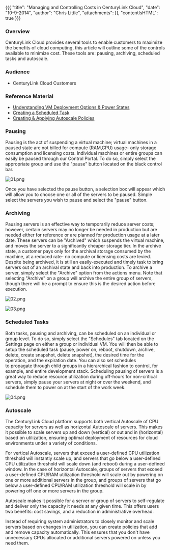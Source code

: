 {{{
  "title": "Managing and Controlling Costs in CenturyLink Cloud",
  "date": "10-9-2014",
  "author": "Chris Little",
  "attachments": [],
  "contentIsHTML": true
}}}

<h3>Overview</h3>
<p>CenturyLink Cloud provides several tools to enable customers to maximize the benefits of cloud computing, this article will outline some of the controls available to minimize cost. These tools are: pausing, archiving, scheduled tasks and autoscale.</p>
<h3>Audience</h3>
<ul>
  <li>CenturyLink Cloud Customers</li>
</ul>
<h3>Reference Material</h3>
<ul>
  <li><a href="https://t3n.zendesk.com/entries/23112825-Understanding-VM-Deployment-Options-and-Power-States" target="_blank">Understanding VM Deployment Options &amp; Power States</a>
  </li>
  <li><a href="https://t3n.zendesk.com/entries/22586501-Creating-a-Scheduled-Task" target="_blank">Creating a Scheduled Task</a>
  </li>
  <li><a href="https://t3n.zendesk.com/entries/22032834-Creating-and-Applying-Autoscale-Policies" target="_blank">Creating &amp; Applying Autoscale Policies</a>
  </li>
</ul>
<h3>Pausing</h3>
<p>Pausing is the act of suspending a virtual machine; virtual machines in a paused state are not billed for compute (RAM,CPU) usage- only storage consumption and licensing costs. Individual machines or entire groups can easily be paused through our Control
  Portal. To do so, simply select the appropriate group and use the "pause" button located on the black control bar.</p>
<p><img src="https://t3n.zendesk.com/attachments/token/NOekI2cJUYt9Vcd0LTNM2r1rN/?name=01.png" alt="01.png" />
</p>
<p>Once you have selected the pause button, a selection box will appear which will allow you to choose one or all of the servers to be paused. Simple select the servers you wish to pause and select the "pause" button.</p>
<h3>Archiving</h3>
<p>Pausing servers is an effective way to temporarily reduce server costs; however, certain servers may no longer be needed in production but are needed either for reference or are planned for production usage at a later date. These servers can be "Archived"
  which suspends the virtual machine, and moves the server to a significantly cheaper storage tier. In the archive state, a customer pays only for the archival storage consumed by the machine, at a reduced rate- no compute or licensing costs are levied.
  Despite being archived, it is still an easily-executed and timely task to bring servers out of an archival state and back into production. To archive a server, simply select the "Archive" option from the actions menu. Note that selecting "Archive" on
  a group will archive the entire group of servers, though there will be a prompt to ensure this is the desired action before execution.</p>
<p><img src="https://t3n.zendesk.com/attachments/token/CjioM32aH4TK4KF5Q9ehMylHc/?name=02.png" alt="02.png" />
</p>
<p><img src="https://t3n.zendesk.com/attachments/token/NRSEyK887JktL5pC9VnTHgERf/?name=03.png" alt="03.png" />
</p>
<h3>Scheduled Tasks</h3>
<p>Both tasks, pausing and archiving, can be scheduled on an individual or group level. To do so, simply select the "Schedules" tab located on the Settings page on either a group or individual VM. You will then be able to setup the scheduled task (pause,
  power on, reboot, shutdown, archive, delete, create snapshot, delete snapshot), the desired time for the operation, and the expiration date. You can also set schedules to&nbsp;propagate&nbsp;through child groups in a hierarchical fashion to control,
  for example, and entire development stack. Scheduling pausing of servers is a great way to reduce resource utilization during off-hours for non-critical servers, simply pause your servers at night or over the weekend, and schedule them to power on at
  the start of the work week.</p>
<p><img src="https://t3n.zendesk.com/attachments/token/VC0c72fd49Bq7D8aFrWlHnmpD/?name=04.png" alt="04.png" />
</p>
<h3>Autoscale</h3>
<p>The CenturyLink Cloud platform supports both vertical Autoscale of CPU capacity for servers as well as horizontal Autoscale of servers. This makes it possible to scale servers up and down (vertical) or out and in (horizontal) based on utilization, ensuring
  optimal deployment of resources for cloud environments under a variety of conditions. </p>
<p>For vertical Autoscale, servers that exceed a user-defined CPU utilization threshold will instantly scale up, and servers that go below a user-defined CPU utilization threshold will scale down (and reboot) during a user-defined window. In the case of
  horizontal Autoscale, groups of servers that exceed a user-defined CPU/RAM utilization threshold will scale out by powering on one or more additional servers in the group, and groups of servers that go below a user-defined CPU/RAM utilization threshold
  will scale in by powering off one or more servers in the group.</p>
<p>Autoscale makes it possible for a server or group of servers to self-regulate and deliver only the capacity it needs at any given time. This offers users two benefits: cost savings, and a reduction in administrative overhead.</p>
<p>Instead of requiring system administrators to closely monitor and scale servers based on changes in utilization, you can create policies that add and remove capacity automatically. This ensures that you don't have unnecessary CPUs allocated or additional
  servers powered on unless you need them.</p>